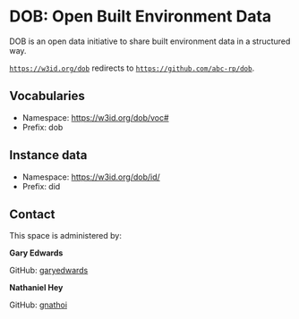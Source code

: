 # DOB: Open Built Environment Data

DOB is an open data initiative to share built environment data in a structured way.

[`https://w3id.org/dob`](https://w3id.org/dob) redirects to [`https://github.com/abc-rp/dob`](https://github.com/abc-rp/dob).

## Vocabularies

* Namespace: https://w3id.org/dob/voc#
* Prefix: dob

## Instance data

* Namespace: https://w3id.org/dob/id/
* Prefix: did

## Contact

This space is administered by:  

**Gary Edwards**

GitHub: [garyedwards](https://github.com/garyedwards)

**Nathaniel Hey**

GitHub: [gnathoi](https://github.com/gnathoi)
